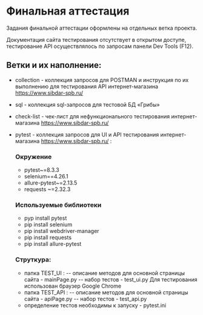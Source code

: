 # Финальная аттестация

Задания финальной аттестации оформлены на отдельных ветка проекта. 

Документация сайта тестирования отсутствует в открытом доступе, тестирование API осуществлялось по запросам панели Dev Tools (F12).

## Ветки и их наполнение:
- collection - коллекция запросов для POSTMAN и инструкция по их выполнению для тестирования API интернет-магазина https://www.sibdar-spb.ru/
 
- sql - коллекция sql-запросов  для тестовой БД «Грибы»
 
- check-list - чек-лист для нефункционального тестирования интернет-магазина https://www.sibdar-spb.ru/
 
- pytest - коллекция запросов для UI и API тестирования интернет-магазина https://www.sibdar-spb.ru/ :
  ### Окружение
    - pytest~=8.3.3
    - selenium==4.26.1
    - allure-pytest~=2.13.5
    - requests ~=2.32.3
  ### Используемые библиотеки
    - pyp install pytest
    - pip install selenium
    - pip install webdriver-manager
    - pip install requests
    - pip install allure-pytest
  ### Струткура:
    - папка TEST_UI :
    -- описание методов для основной страницы сайта - mainPage.py
    -- набор тестов - test_ui.py Для тестирования использован браузер Google Chrome
    - папка TEST_API :
    -- описание методов для основной страницы сайта - apiPage.py
    -- набор тестов - test_api.py
    - определение тестов необходимы к запуску - pytest.ini

